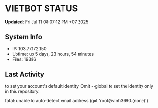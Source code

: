 # VIETBOT STATUS
**Updated**: Fri Jul 11 08:07:12 PM +07 2025

## System Info
- IP: 103.77.172.150
- Uptime: up 5 days, 23 hours, 54 minutes
- Files: 19386

## Last Activity

to set your account's default identity.
Omit --global to set the identity only in this repository.

fatal: unable to auto-detect email address (got 'root@vinh3690.(none)')
